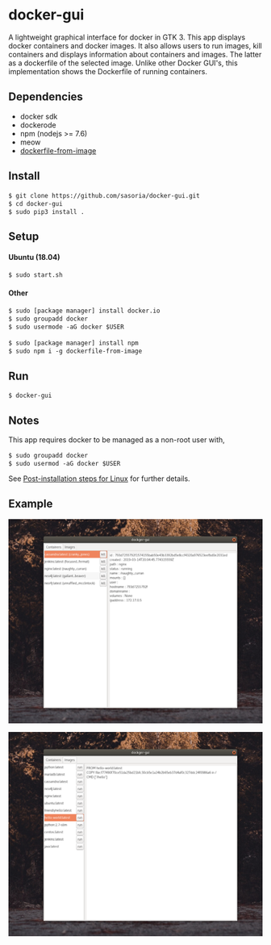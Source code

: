 # docker-gui
A lightweight graphical interface for docker in GTK 3. This app displays docker containers and docker images. It also allows users to run images, kill containers and displays information about containers and images. The latter as a dockerfile of the selected image. Unlike other Docker GUI's, this implementation shows the Dockerfile of running containers.

## Dependencies
* docker sdk
* dockerode
* npm (nodejs >= 7.6)
* meow
* [dockerfile-from-image](https://github.com/52cik/dockerfile-from-image)

## Install
```
$ git clone https://github.com/sasoria/docker-gui.git
$ cd docker-gui
$ sudo pip3 install .
```
## Setup
#### Ubuntu (18.04)
```
$ sudo start.sh
```
#### Other
```
$ sudo [package manager] install docker.io
$ sudo groupadd docker
$ sudo usermode -aG docker $USER

$ sudo [package manager] install npm
$ sudo npm i -g dockerfile-from-image
```

## Run
```
$ docker-gui
```
## Notes
This app requires docker to be managed as a non-root user with,
```
$ sudo groupadd docker
$ sudo usermod -aG docker $USER
```
See [Post-installation steps for Linux](https://docs.docker.com/install/linux/linux-postinstall/) for further details.
## Example
![Container](https://github.com/sasoria/docker-gui/blob/master/docs/containers_cropped.png)

![Images](https://github.com/sasoria/docker-gui/blob/master/docs/images_cropped.png)



